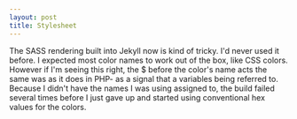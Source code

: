 ```yaml
---
layout: post
title: Stylesheet
---
```


The SASS rendering built into Jekyll now is kind of tricky. I'd never used it before. I expected most color names to work out of the box, like CSS colors. However if I'm seeing this right, the $ before the color's name acts the same was as it does in PHP- as a signal that a variables being referred to. Because I didn't have the names I was using assigned to, the build failed several times before I just gave up and started using conventional hex values for the colors. 